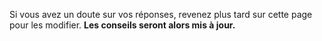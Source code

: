 Si vous avez un doute sur vos réponses, revenez plus tard sur cette page pour les modifier. **Les conseils seront alors mis à jour.**
